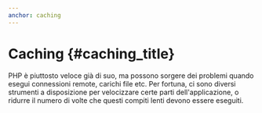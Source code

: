 ```yaml
---
anchor: caching
---
```


# Caching {#caching_title}

PHP è piuttosto veloce già di suo, ma possono sorgere dei problemi quando esegui
connessioni remote, carichi file etc. Per fortuna, ci sono diversi strumenti a
disposizione per velocizzare certe parti dell'applicazione, o ridurre il numero
di volte che questi compiti lenti devono essere eseguiti.
